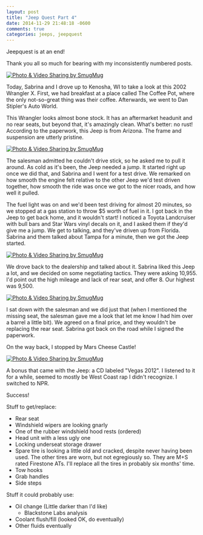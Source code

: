 ```yaml
---
layout: post
title: "Jeep Quest Part 4"
date: 2014-11-29 21:48:18 -0600
comments: true
categories: jeeps, jeepquest
---
```


Jeepquest is at an end!

Thank you all so much for bearing with my inconsistently numbered posts.

<a href="http://agocs.smugmug.com/Other/Jeepquest/i-2kq7TjG/A" title="Photo & Video Sharing by SmugMug"><img src="http://agocs.smugmug.com/Other/Jeepquest/i-2kq7TjG/0/L/20141129_133006-L.jpg" title="Photo & Video Sharing by SmugMug" alt="Photo & Video Sharing by SmugMug"></a>

Today, Sabrina and I drove up to Kenosha, WI to take a look at this 2002 Wrangler X. First, we had breakfast at a place called The Coffee Pot, where the only not-so-great thing was their coffee. Afterwards, we went to Dan Stipler's Auto World.

This Wrangler looks almost bone stock. It has an aftermarket headunit and no rear seats, but beyond that, it's amazingly clean. What's better: no rust! According to the paperwork, this Jeep is from Arizona. The frame and suspension are utterly pristine.

<a href="http://agocs.smugmug.com/Other/Jeepquest/i-BMb8gf4/A" title="Photo & Video Sharing by SmugMug"><img src="http://agocs.smugmug.com/Other/Jeepquest/i-BMb8gf4/0/M/20141129_133037-M.jpg" title="Photo & Video Sharing by SmugMug" alt="Photo & Video Sharing by SmugMug"></a>

 The salesman admitted he couldn't drive stick, so he asked me to pull it around. As cold as it's been, the Jeep needed a jump. It started right up once we did that, and Sabrina and I went for a test drive. We remarked on how smooth the engine felt relative to the other Jeep we'd test driven together, how smooth the ride was once we got to the nicer roads, and how well it pulled. 

The fuel light was on and we'd been test driving for almost 20 minutes, so we stopped at a gas station to throw $5 worth of fuel in it. I got back in the Jeep to get back home, and it wouldn't start! I noticed a Toyota Landcruiser with bull bars and Star Wars vinyl decals on it, and I asked them if they'd give me a jump. We get to talking, and they've driven up from Florida. Sabrina and them talked about Tampa for a minute, then we got the Jeep started.

<a href="http://agocs.smugmug.com/Other/Jeepquest/i-2LtX85D/A" title="Photo & Video Sharing by SmugMug"><img src="http://agocs.smugmug.com/Other/Jeepquest/i-2LtX85D/0/M/20141129_133017-M.jpg" title="Photo & Video Sharing by SmugMug" alt="Photo & Video Sharing by SmugMug"></a>

We drove back to the dealership and talked about it. Sabrina liked this Jeep a lot, and we decided on some negotiating tactics. They were asking 10,955. I'd point out the high mileage and lack of rear seat, and offer 8. Our highest was 9,500.

<a href="http://agocs.smugmug.com/Other/Jeepquest/i-wkLtvhd/A" title="Photo & Video Sharing by SmugMug"><img src="http://agocs.smugmug.com/Other/Jeepquest/i-wkLtvhd/0/M/20141129_133043-M.jpg" title="Photo & Video Sharing by SmugMug" alt="Photo & Video Sharing by SmugMug"></a>

I sat down with the salesman and we did just that (when I mentioned the missing seat, the salesman gave me a look that let me know I had him over a barrel a little bit). We agreed on a final price, and they wouldn't be replacing the rear seat. Sabrina got back on the road while I signed the paperwork.

On the way back, I stopped by Mars Cheese Castle!

<a href="http://agocs.smugmug.com/Other/Jeepquest/i-nzsX7jT/A" title="Photo & Video Sharing by SmugMug"><img src="http://agocs.smugmug.com/Other/Jeepquest/i-nzsX7jT/0/M/20141129155154-M.jpg" title="Photo & Video Sharing by SmugMug" alt="Photo & Video Sharing by SmugMug"></a>

A bonus that came with the Jeep: a CD labeled "Vegas 2012". I listened to it for a while, seemed to mostly be West Coast rap I didn't recognize. I switched to NPR.

Success!


Stuff to get/replace:

- Rear seat
- Windshield wipers are looking gnarly
- One of the rubber windshield hood rests (ordered)
- Head unit with a less ugly one
- Locking underseat storage drawer
- Spare tire is looking a little old and cracked, despite never having been used. The other tires are worn, but not egregiously so. They are M+S rated Firestone ATs. I'll replace all the tires in probably six months' time.
- Tow hooks
- Grab handles
- Side steps

Stuff it could probably use:

- Oil change (Little darker than I'd like)
	- Blackstone Labs analysis
- Coolant flush/fill (looked OK, do eventually)
- Other fluids eventually
